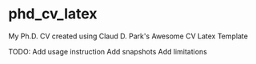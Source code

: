 # phd_cv_latex
My Ph.D. CV created using Claud D. Park's Awesome CV Latex Template

TODO:
Add usage instruction
Add snapshots
Add limitations

